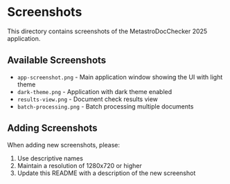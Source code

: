 # Screenshots

This directory contains screenshots of the MetastroDocChecker 2025 application.

## Available Screenshots

- `app-screenshot.png` - Main application window showing the UI with light theme
- `dark-theme.png` - Application with dark theme enabled
- `results-view.png` - Document check results view
- `batch-processing.png` - Batch processing multiple documents

## Adding Screenshots

When adding new screenshots, please:
1. Use descriptive names
2. Maintain a resolution of 1280x720 or higher
3. Update this README with a description of the new screenshot 
